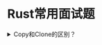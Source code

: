 # Rust常用面试题

<details>

  <summary>Copy和Clone的区别？</summary>
  要实现Copy,必须先实现Clone
  
  Copy表示这个struct可以以类似与memcpy的方式Clone
  
  一个自定义struct,必须所有元素都是Copy,整个struct才能copy

</details>

